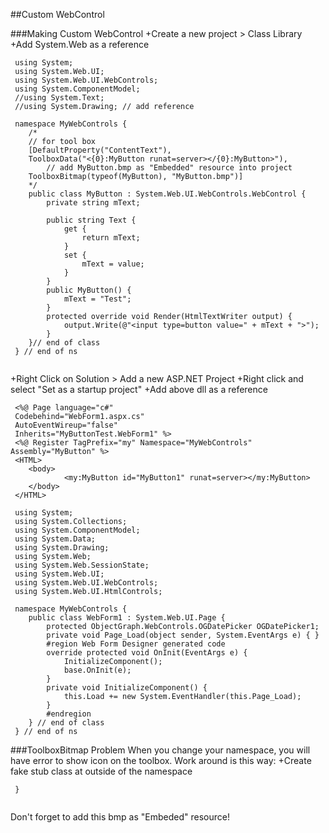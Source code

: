 
##Custom WebControl

###Making Custom WebControl
+Create a new project > Class Library
+Add System.Web as a reference

```asp.net
 using System;
 using System.Web.UI;
 using System.Web.UI.WebControls;
 using System.ComponentModel;
 //using System.Text;
 //using System.Drawing; // add reference
 
 namespace MyWebControls {
 	/*
 	// for tool box
 	[DefaultProperty("ContentText"), 
 	ToolboxData("<{0}:MyButton runat=server></{0}:MyButton>"),
        // add MyButton.bmp as "Embedded" resource into project
 	ToolboxBitmap(typeof(MyButton), "MyButton.bmp")] 
 	*/
 	public class MyButton : System.Web.UI.WebControls.WebControl {
 		private string mText;
 
 		public string Text {
 			get {
 				return mText;
 			}
 			set {
 				mText = value;
 			}
 		}
 		public MyButton() {
 			mText = "Test";
 		}
 		protected override void Render(HtmlTextWriter output) {
 			output.Write(@"<input type=button value=" + mText + ">");
 		}
 	}// end of class
 } // end of ns
 
 ```
+Right Click on Solution > Add a new ASP.NET Project
+Right click and select "Set as a startup project"
+Add above dll as a reference 

```asp.net
 <%@ Page language="c#" 
 Codebehind="WebForm1.aspx.cs" 
 AutoEventWireup="false" 
 Inherits="MyButtonTest.WebForm1" %>
 <%@ Register TagPrefix="my" Namespace="MyWebControls" Assembly="MyButton" %>
 <HTML>
 	<body>
 			<my:MyButton id="MyButton1" runat=server></my:MyButton>
 	</body>
 </HTML>
 ```
```asp.net
 using System;
 using System.Collections;
 using System.ComponentModel;
 using System.Data;
 using System.Drawing;
 using System.Web;
 using System.Web.SessionState;
 using System.Web.UI;
 using System.Web.UI.WebControls;
 using System.Web.UI.HtmlControls;
 
 namespace MyWebControls {
 	public class WebForm1 : System.Web.UI.Page {
 		protected ObjectGraph.WebControls.OGDatePicker OGDatePicker1;
 		private void Page_Load(object sender, System.EventArgs e) { }
 		#region Web Form Designer generated code
 		override protected void OnInit(EventArgs e) {
 			InitializeComponent();
 			base.OnInit(e);
 		}
 		private void InitializeComponent() {    
 			this.Load += new System.EventHandler(this.Page_Load);
 		}
 		#endregion
 	} // end of class
 } // end of ns
 ```

###ToolboxBitmap Problem
When you change your namespace, you will have error to show icon on the toolbox. Work around is this way:
+Create fake stub class at outside of the namespace
```asp.net
 }
 ```
```asp.net
 ```
Don't forget to add this bmp as "Embeded" resource!




